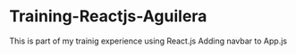 # Training-Reactjs-Aguilera
This is part of my trainig experience using React.js  Adding navbar to App.js
